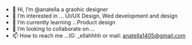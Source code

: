 - 👋 Hi, I’m @anatella a graohic designer
- 👀 I’m interested in ... UI/UX Design, Wed development and design 
- 🌱 I’m currently learning ...Product design
- 💞️ I’m looking to collaborate on ...
- 📫 How to reach me ...IG: _ellahhhh or mail: anatella1405@gmail.com

<!---
anatella/anatella is a ✨ special ✨ repository because its `README.md` (this file) appears on your GitHub profile.
You can click the Preview link to take a look at your changes.
--->
